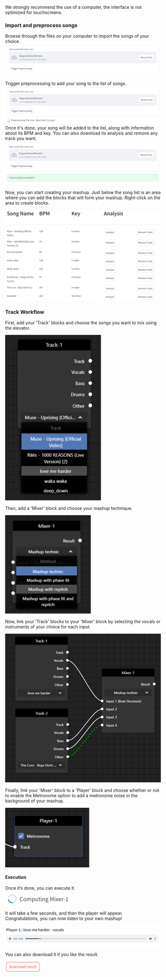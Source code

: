 We strongly recommend the use of a computer, the interface is not optimized for touchscreens.

### Import and preprocess songs

Browse through the files on your computer to import the songs of your choice.  
![Import](./images/1.png)

Trigger preprocessing to add your song to the list of songs.  
![Preprocess](./images/2.png)  
Once it's done, your song will be added to the list, along with information about its BPM and key. You can also download its analysis and remove any track you want.  
![Song List](./images/3.png)

Now, you can start creating your mashup. Just below the song list is an area where you can add the blocks that will form your mashup. Right-click on the area to create blocks.

![Creating Mashup](./images/4.png)

### Track Workflow

First, add your 'Track' blocks and choose the songs you want to mix using the elevator.  

![Track Blocks](./images/6.png)

Then, add a 'Mixer' block and choose your mashup technique.  

![Mixer Block](./images/7.png)

Now, link your 'Track' blocks to your 'Mixer' block by selecting the vocals or instruments of your choice for each input.  

![Linking Blocks](./images/8.png)

Finally, link your 'Mixer' block to a 'Player' block and choose whether or not to enable the Metronome option to add a metronome noise in the background of your mashup.  

![Player Block](./images/9.png)

#### Execution

Once it’s done, you can execute it.  
![Execution](./images/10.png)  

It will take a few seconds, and then the player will appear.  
Congratulations, you can now listen to your own mashup!  

![Mashup Player](./images/11.png)

You can also download it if you like the result.

![Download Button](./images/12.png)